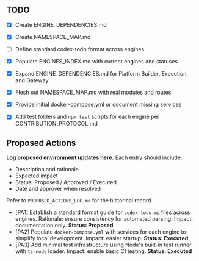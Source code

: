 ## TODO
- [x] Create ENGINE_DEPENDENCIES.md
- [x] Create NAMESPACE_MAP.md
- [ ] Define standard codex-todo format across engines
- [x] Populate ENGINES_INDEX.md with current engines and statuses
- [x] Expand ENGINE_DEPENDENCIES.md for Platform Builder, Execution, and Gateway
- [x] Flesh out NAMESPACE_MAP.md with real modules and routes
- [x] Provide initial docker-compose.yml or document missing services
- [x] Add test folders and `npm test` scripts for each engine per CONTRIBUTION_PROTOCOL.md



## Proposed Actions
**Log proposed environment updates here.** Each entry should include:
- Description and rationale
- Expected impact
- Status: Proposed / Approved / Executed
- Date and approver when resolved

Refer to `PROPOSED_ACTIONS_LOG.md` for the historical record.

- [PA1] Establish a standard format guide for `codex-todo.md` files across engines. Rationale: ensure consistency for automated parsing. Impact: documentation only. **Status: Proposed**
- [PA2] Populate `docker-compose.yml` with services for each engine to simplify local development. Impact: easier startup. **Status: Executed**
- [PA3] Add minimal test infrastructure using Node's built-in test runner with `ts-node` loader. Impact: enable basic CI testing. **Status: Executed**

